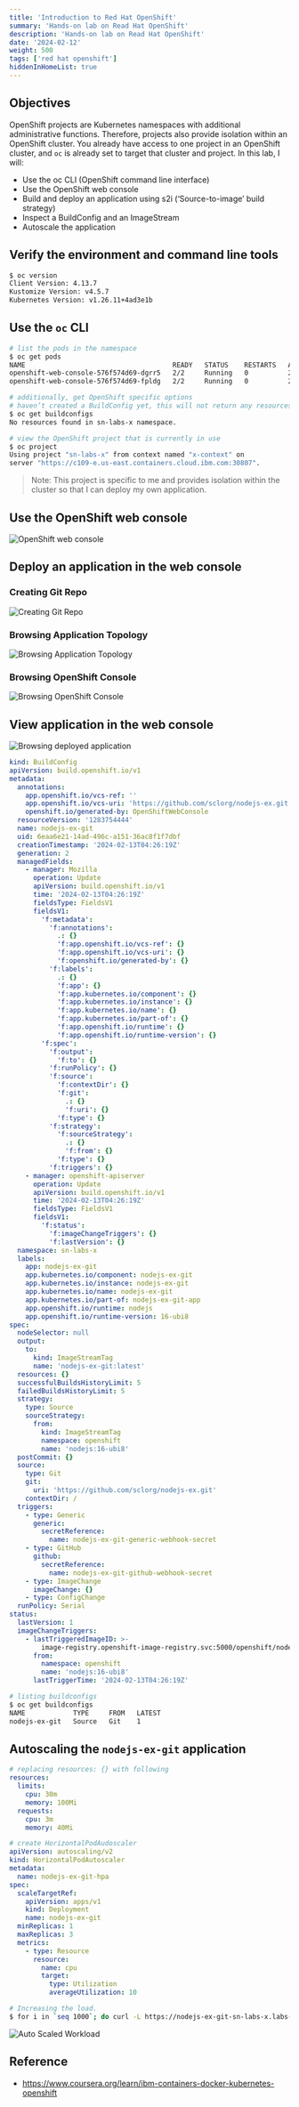 ```yaml
---
title: 'Introduction to Red Hat OpenShift'
summary: 'Hands-on lab on Read Hat OpenShift'
description: 'Hands-on lab on Read Hat OpenShift'
date: '2024-02-12'
weight: 500
tags: ['red hat openshift']
hiddenInHomeList: true
---
```


## Objectives

OpenShift projects are Kubernetes namespaces with additional administrative functions. Therefore, projects also provide isolation within an OpenShift cluster. You already have access to one project in an OpenShift cluster, and `oc` is already set to target that cluster and project. In this lab, I will:

- Use the oc CLI (OpenShift command line interface)
- Use the OpenShift web console
- Build and deploy an application using s2i (‘Source-to-image’ build strategy)
- Inspect a BuildConfig and an ImageStream
- Autoscale the application

## Verify the environment and command line tools

```bash
$ oc version
Client Version: 4.13.7
Kustomize Version: v4.5.7
Kubernetes Version: v1.26.11+4ad3e1b
```

## Use the `oc` CLI

```bash
# list the pods in the namespace
$ oc get pods
NAME                                     READY   STATUS    RESTARTS   AGE
openshift-web-console-576f574d69-dgrr5   2/2     Running   0          28m
openshift-web-console-576f574d69-fpldg   2/2     Running   0          28m

# additionally, get OpenShift specific options
# haven’t created a BuildConfig yet, this will not return any resources.
$ oc get buildconfigs
No resources found in sn-labs-x namespace.

# view the OpenShift project that is currently in use
$ oc project
Using project "sn-labs-x" from context named "x-context" on
server "https://c109-e.us-east.containers.cloud.ibm.com:30807".
```

> Note: This project is specific to me and provides isolation within the cluster so that I can deploy my own application.

## Use the OpenShift web console

![OpenShift web console](img/openshift-web-console.webp)

## Deploy an application in the web console

### Creating Git Repo

![Creating Git Repo](img/creating-git-repo.webp)

### Browsing Application Topology

![Browsing Application Topology](img/browsing-application-topology.webp)

### Browsing OpenShift Console

![Browsing OpenShift Console](img/browsing-openshift-console.webp)

## View application in the web console

![Browsing deployed application](img/browsing-deployed-app.webp)

```yaml
kind: BuildConfig
apiVersion: build.openshift.io/v1
metadata:
  annotations:
    app.openshift.io/vcs-ref: ''
    app.openshift.io/vcs-uri: 'https://github.com/sclorg/nodejs-ex.git'
    openshift.io/generated-by: OpenShiftWebConsole
  resourceVersion: '1283754444'
  name: nodejs-ex-git
  uid: 6eaa6e21-14ad-496c-a151-36ac8f1f7dbf
  creationTimestamp: '2024-02-13T04:26:19Z'
  generation: 2
  managedFields:
    - manager: Mozilla
      operation: Update
      apiVersion: build.openshift.io/v1
      time: '2024-02-13T04:26:19Z'
      fieldsType: FieldsV1
      fieldsV1:
        'f:metadata':
          'f:annotations':
            .: {}
            'f:app.openshift.io/vcs-ref': {}
            'f:app.openshift.io/vcs-uri': {}
            'f:openshift.io/generated-by': {}
          'f:labels':
            .: {}
            'f:app': {}
            'f:app.kubernetes.io/component': {}
            'f:app.kubernetes.io/instance': {}
            'f:app.kubernetes.io/name': {}
            'f:app.kubernetes.io/part-of': {}
            'f:app.openshift.io/runtime': {}
            'f:app.openshift.io/runtime-version': {}
        'f:spec':
          'f:output':
            'f:to': {}
          'f:runPolicy': {}
          'f:source':
            'f:contextDir': {}
            'f:git':
              .: {}
              'f:uri': {}
            'f:type': {}
          'f:strategy':
            'f:sourceStrategy':
              .: {}
              'f:from': {}
            'f:type': {}
          'f:triggers': {}
    - manager: openshift-apiserver
      operation: Update
      apiVersion: build.openshift.io/v1
      time: '2024-02-13T04:26:19Z'
      fieldsType: FieldsV1
      fieldsV1:
        'f:status':
          'f:imageChangeTriggers': {}
          'f:lastVersion': {}
  namespace: sn-labs-x
  labels:
    app: nodejs-ex-git
    app.kubernetes.io/component: nodejs-ex-git
    app.kubernetes.io/instance: nodejs-ex-git
    app.kubernetes.io/name: nodejs-ex-git
    app.kubernetes.io/part-of: nodejs-ex-git-app
    app.openshift.io/runtime: nodejs
    app.openshift.io/runtime-version: 16-ubi8
spec:
  nodeSelector: null
  output:
    to:
      kind: ImageStreamTag
      name: 'nodejs-ex-git:latest'
  resources: {}
  successfulBuildsHistoryLimit: 5
  failedBuildsHistoryLimit: 5
  strategy:
    type: Source
    sourceStrategy:
      from:
        kind: ImageStreamTag
        namespace: openshift
        name: 'nodejs:16-ubi8'
  postCommit: {}
  source:
    type: Git
    git:
      uri: 'https://github.com/sclorg/nodejs-ex.git'
    contextDir: /
  triggers:
    - type: Generic
      generic:
        secretReference:
          name: nodejs-ex-git-generic-webhook-secret
    - type: GitHub
      github:
        secretReference:
          name: nodejs-ex-git-github-webhook-secret
    - type: ImageChange
      imageChange: {}
    - type: ConfigChange
  runPolicy: Serial
status:
  lastVersion: 1
  imageChangeTriggers:
    - lastTriggeredImageID: >-
        image-registry.openshift-image-registry.svc:5000/openshift/nodejs@sha256:a192d3d1ff9933e9f0ebf1401c3c7f016705981c7bed1e18e1fb9cd9a049a3e6
      from:
        namespace: openshift
        name: 'nodejs:16-ubi8'
      lastTriggerTime: '2024-02-13T04:26:19Z'
```

```bash
# listing buildconfigs
$ oc get buildconfigs
NAME            TYPE     FROM   LATEST
nodejs-ex-git   Source   Git    1
```

## Autoscaling the `nodejs-ex-git` application

```yaml
# replacing resources: {} with following
resources:
  limits:
    cpu: 30m
    memory: 100Mi
  requests:
    cpu: 3m
    memory: 40Mi
```

```yaml
# create HorizontalPodAudoscaler
apiVersion: autoscaling/v2
kind: HorizontalPodAutoscaler
metadata:
  name: nodejs-ex-git-hpa
spec:
  scaleTargetRef:
    apiVersion: apps/v1
    kind: Deployment
    name: nodejs-ex-git
  minReplicas: 1
  maxReplicas: 3
  metrics:
    - type: Resource
      resource:
        name: cpu
        target:
          type: Utilization
          averageUtilization: 10
```

```bash
# Increasing the load.
$ for i in `seq 1000`; do curl -L https://nodejs-ex-git-sn-labs-x.labs-prod-openshift-san-a45631dc5778dc6371c67d206ba9ae5c-0000.us-east.containers.appdomain.cloud/; done
```

![Auto Scaled Workload](img/autoscaled.webp)

## Reference

- <https://www.coursera.org/learn/ibm-containers-docker-kubernetes-openshift>
